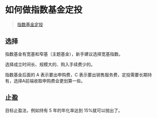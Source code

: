 # 如何做指数基金定投

> [指数基金定投]( https://www.zhihu.com/question/28184589/answer/803249357)

## 选择

指数基金有宽基和窄基（主题基金），新手建议选择宽基指数。

选择成立时间长、规模大的、购入手续费少的。

指数基金后面的 A 表示要出申购费，C 表示要出销售服务费，定投需要长期持有，选择A前端收取申购费会更划算一些。

## 止盈

目标止盈法，例如持有 5 年的年化率达到 15%就可以抛出了。

